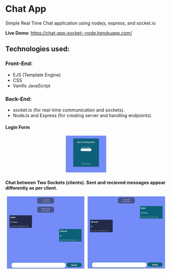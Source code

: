 # Chat App
Simple Real Time Chat application using nodejs, express, and socket.io

**Live Demo**: https://chat-app-socket--node.herokuapp.com/

## Technologies used:
### **Front-End**:
- EJS (Template Engine)
- CSS
- Vanills JavaScript

### **Back-End**:
- socket.io (for real-time communication and sockets).
- NodeJs and Express (for creating server and handling endpoints).

#### Login Form

<div style='margin: 0 auto; width: 50%; text-align: center'>
    <img src='./assets/images/login.PNG' width='50%'>
</div>

#### Chat between Two Sockets (clients). Sent and recieved messages appear differently as per client.

<div style='display: flex; justify-content: space-around;'>
    <img src='./assets/images/chat-1.PNG' width='48%' >
    <img src='./assets/images/chat-2.PNG' width='48%' >
</div>